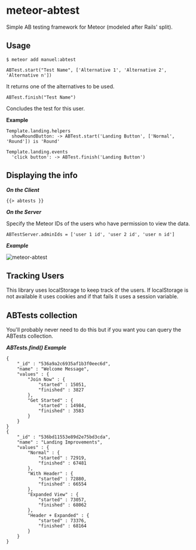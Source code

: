 meteor-abtest
=============

Simple AB testing framework for Meteor (modeled after Rails' split).

Usage
-----

```
$ meteor add manuel:abtest
```

```
ABTest.start("Test Name", ['Alternative 1', 'Alternative 2', 'Alternative n'])
```
It returns one of the alternatives to be used.

```
ABTest.finish("Test Name")
```
Concludes the test for this user.

**Example**
```
Template.landing.helpers
  showRoundButton: -> ABTest.start('Landing Button', ['Normal', 'Round']) is 'Round'
```
```
Template.landing.events
  'click button': -> ABTest.finish('Landing Button')
```

Displaying the info
-------------------

***On the Client***

```
{{> abtests }}
```

***On the Server***

Specify the Meteor IDs of the users who have permission to view the data.
```
ABTestServer.adminIds = ['user 1 id', 'user 2 id', 'user n id']
```

***Example***

![meteor-abtest](https://cloud.githubusercontent.com/assets/4257750/2920902/9cfde158-d6ec-11e3-9ec1-a424378970b3.png)

Tracking Users
--------------
This library uses localStorage to keep track of the users. If localStorage is not available it uses cookies and if that fails it uses a session variable.

ABTests collection
------------------
You'll probably never need to do this but if you want you can query the ABTests collection.

***ABTests.find() Example***

```
{
	"_id" : "536a9a2c6935af1b3f0eec6d",
	"name" : "Welcome Message",
	"values" : {
		"Join Now" : {
			"started" : 15051,
			"finished" : 3827
		},
		"Get Started" : {
			"started" : 14984,
			"finished" : 3583
		}
	}
}
{
	"_id" : "536bd11553e89d2e75bd3cda",
	"name" : "Landing Improvements",
	"values" : {
		"Normal" : {
			"started" : 72919,
			"finished" : 67481
		},
		"With Header" : {
			"started" : 72880,
			"finished" : 66554
		},
		"Expanded View" : {
			"started" : 73057,
			"finished" : 68062
		},
		"Header + Expanded" : {
			"started" : 73376,
			"finished" : 68164
		}
	}
}

```